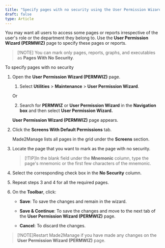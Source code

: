 ```yaml
---
title: "Specify pages with no security using the User Permission Wizard"
draft: false
type: Article 
---
```


You may want all users to access some pages or reports irrespective of the user's role or the department they belong to. Use the **User Permission Wizard (PERMWIZ)** page to specify these pages or reports.

>[!NOTE] You can mark only pages, reports, graphs, and executables as **Pages With No Security**.

To specify pages with no security

1. Open the **User Permission Wizard (PERMWIZ)** page.

    1. Select **Utilities** > **Maintenance** > **User Permission Wizard**.

    Or

    2. Search for **PERMWIZ** or **User Permission Wizard** in the **Navigation box** and then select **User Permission Wizard.**

    **User Permission Wizard (PERMWIZ)** page appears.

2. Click the **Screens With Default Permissions** tab.

    Made2Manage lists all pages in the grid under the **Screens** section.

3. Locate the page that you want to mark as the page with no security.

    >[!TIP]In the blank field under the **Mnemonic** column, type the page's mnemonic or the first few characters of the mnemonic.

4. Select the corresponding check box in the **No Security** column.

5. Repeat steps 3 and 4 for all the required pages.

6. On the **Toolbar**, click:

    - **Save**: To save the changes and remain in the wizard.

    - **Save & Continue**: To save the changes and move to the next tab of the **User Permission Wizard (PERMWIZ)** page.

    - **Cancel**: To discard the changes.

>[!NOTE]Restart Made2Manage if you have made any changes on the **User Permission Wizard (PERMWIZ)** page.